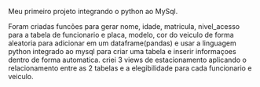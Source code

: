Meu primeiro projeto integrando o python ao MySql.

Foram criadas funcões para gerar nome, idade, matricula, nivel_acesso para a tabela de funcionario e placa, modelo, cor do veiculo de forma aleatoria para adicionar em um dataframe(pandas) e usar a linguagem python integrado ao mysql para criar uma tabela e inserir informaçoes dentro de forma automatica. criei 3 views de estacionamento aplicando o relacionamento entre as 2 tabelas e a elegibilidade para cada funcionario e veiculo.
